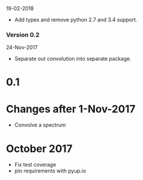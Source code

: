 
19-02-2018
 - Add types and remove python 2.7 and 3.4 support.

### Version 0.2
24-Nov-2017
- Separate out convolution into separate package.

# 0.1
# Changes after 1-Nov-2017
 - Convolve a spectrum
 
 
# October 2017
 - Fix test coverage
 - pin requirements with pyup.io
